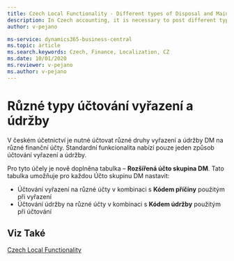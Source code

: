 ```yaml
---
title: Czech Local Functionality - Different types of Disposal and Maintenance | Microsoft Docs
description: In Czech accounting, it is necessary to post different types of disposal and different types of maintenance of fixed assets to specific G/L accounts.
author: v-pejano

ms-service: dynamics365-business-central
ms.topic: article
ms.search.keywords: Czech, Finance, Localization, CZ
ms.date: 10/01/2020
ms.reviewer: v-pejano
ms.author: v-pejano
---
```


# Různé typy účtování vyřazení a údržby  

V českém účetnictví je nutné účtovat různé druhy vyřazení a údržby DM na různé finanční účty. Standardní funkcionalita nabízí pouze jeden způsob účtování vyřazení a údržby.

Pro tyto účely je nově doplněna tabulka – **Rozšířená účto skupina DM**. Tato tabulka umožňuje pro každou Účto skupinu DM nastavit:  

- Účtování vyřazení na různé účty v kombinaci s **Kódem příčiny** použitým při vyřazení
- Účtování údržby na různé účty v kombinaci s **Kódem údržby** použitým při účtování

## Viz Také

[Czech Local Functionality](czech-local-functionality.md)
